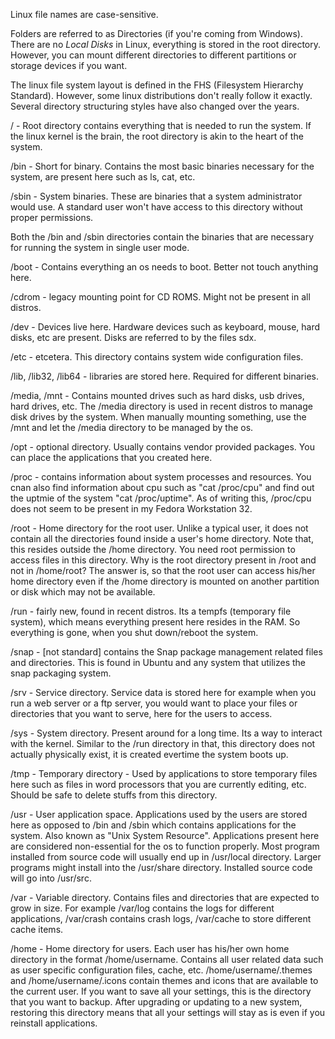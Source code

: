 ---
---
Linux file names are case-sensitive.

Folders are referred to as Directories (if you're coming from
Windows). There are no *Local Disks* in Linux, everything is
stored in the root directory. However, you can mount different
directories to different partitions or storage devices if you want.

The linux file system layout is defined in the FHS (Filesystem
Hierarchy Standard). However, some linux distributions don't really
follow it exactly. Several directory structuring styles have also changed
over the years.

/ - Root directory contains everything that is needed to run the
system. If the linux kernel is the brain, the root directory is akin
to the heart of the system.

/bin - Short for binary. Contains the most basic binaries necessary
for the system, are present here such as ls, cat, etc.

/sbin - System binaries. These are binaries that a system
administrator would use. A standard user won't have access to this
directory without proper permissions.

Both the /bin and /sbin directories contain the binaries that are
necessary for running the system in single user mode.

/boot - Contains everything an os needs to boot. Better not touch
anything here.

/cdrom - legacy mounting point for CD ROMS. Might not be present in
all distros.

/dev - Devices live here. Hardware devices such as keyboard, mouse,
hard disks, etc are present. Disks are referred to by the files sdx.

/etc - etcetera. This directory contains system wide configuration files.

/lib, /lib32, /lib64 - libraries are stored here. Required for
different binaries.

/media, /mnt - Contains mounted drives such as hard disks, usb drives,
hard drives, etc. The /media directory is used in recent distros to
manage disk drives by the system. When manually mounting something,
use the /mnt and let the /media directory to be managed by the os.

/opt - optional directory. Usually contains vendor provided packages. You
can place the applications that you created here.

/proc - contains information about system processes and resources. You
cnan also find information about cpu such as "cat /proc/cpu" and find
out the uptmie of the system "cat /proc/uptime". As of writing this,
/proc/cpu does not seem to be present in my Fedora Workstation 32.

/root - Home directory for the root user. Unlike a typical user, it does
not contain all the directories found inside a user's home
directory. Note that, this resides outside the /home directory. You
need root permission to access files in this directory. Why is the
root directory present in /root and not in /home/root? The answer is,
so that the root user can access his/her home directory even if the
/home directory is mounted on another partition or disk which may not be
available.

/run - fairly new, found in recent distros. Its a tempfs (temporary
file system), which means everything present here resides in the
RAM. So everything is gone, when you shut down/reboot the system.

/snap - [not standard] contains the Snap package management related
files and directories. This is found in Ubuntu and any system that
utilizes the snap packaging system.

/srv - Service directory. Service data is stored here for example when
you run a web server or a ftp server, you would want to place your
files or directories that you want to serve, here for the users to access.

/sys - System directory. Present around for a long time. Its a way to
interact with the kernel. Similar to the /run directory in that, this
directory does not actually physically exist, it is created evertime
the system boots up.

/tmp - Temporary directory - Used by applications to store temporary
files here such as files in word processors that you are currently
editing, etc. Should be safe to delete stuffs from this directory.

/usr - User application space. Applications used by the users are
stored here as opposed to /bin and /sbin which contains applications
for the system. Also known as "Unix System Resource". Applications
present here are considered non-essential for the os to function
properly. Most program installed from source code will usually end up
in /usr/local directory. Larger programs might install into the
/usr/share directory. Installed source code will go into /usr/src.

/var - Variable directory. Contains files and directories that are
expected to grow in size. For example /var/log contains the logs for
different applications, /var/crash contains crash logs, /var/cache to
store different cache items.

/home - Home directory for users. Each user has his/her own home
directory in the format /home/username. Contains all user related data
such as user specific configuration files, cache,
etc. /home/username/.themes and /home/username/.icons contain themes
and icons that are available to the current user. If you want to save
all your settings, this is the directory that you want to
backup. After upgrading or updating to a new system, restoring this
directory means that all your settings will stay as is even if you
reinstall applications.
